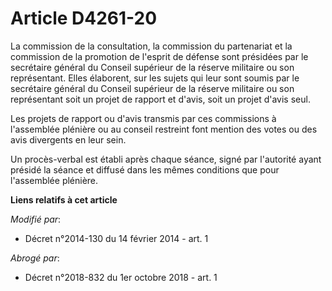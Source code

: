 # Article D4261-20

La commission de la consultation, la commission du partenariat et la commission de la promotion de l'esprit de défense sont
présidées par le secrétaire général du Conseil supérieur de la réserve militaire ou son représentant. Elles élaborent, sur
les sujets qui leur sont soumis par le secrétaire général du Conseil supérieur de la réserve militaire ou son représentant
soit un projet de rapport et d'avis, soit un projet d'avis seul. 

Les projets de rapport ou d'avis transmis par ces commissions à l'assemblée plénière ou au conseil restreint font mention des
votes ou des avis divergents en leur sein. 

Un procès-verbal est établi après chaque séance, signé par l'autorité ayant présidé la séance et diffusé dans les mêmes
conditions que pour l'assemblée plénière.

**Liens relatifs à cet article**

_Modifié par_:

  - Décret n°2014-130 du 14 février 2014 - art. 1

_Abrogé par_:

  - Décret n°2018-832 du 1er octobre 2018 - art. 1
